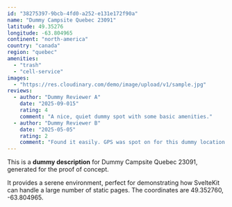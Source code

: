 ```yaml
---
id: "38275397-9bcb-4fd0-a252-e131e172f90a"
name: "Dummy Campsite Quebec 23091"
latitude: 49.35276
longitude: -63.804965
continent: "north-america"
country: "canada"
region: "quebec"
amenities:
  - "trash"
  - "cell-service"
images:
  - "https://res.cloudinary.com/demo/image/upload/v1/sample.jpg"
reviews:
  - author: "Dummy Reviewer A"
    date: "2025-09-015"
    rating: 4
    comment: "A nice, quiet dummy spot with some basic amenities."
  - author: "Dummy Reviewer B"
    date: "2025-05-05"
    rating: 2
    comment: "Found it easily. GPS was spot on for this dummy location."
---
```


This is a **dummy description** for Dummy Campsite Quebec 23091, generated for the proof of concept.

It provides a serene environment, perfect for demonstrating how SvelteKit can handle a large number of static pages. The coordinates are 49.352760, -63.804965.
